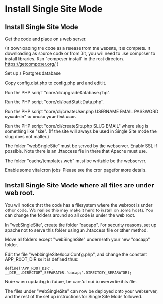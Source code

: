 # Install Single Site Mode

## Install Single Site Mode

Get the code and place on a web server.

(If downloading the code as a release from the website, it is complete. If downloading as source code or from Git, you will need to use composer to install libraries. Run "composer install" in the root directory. https://getcomposer.org/ )

Set up a Postgres database.

Copy config.dist.php to config.php and and edit it.

Run the PHP script "core/cli/upgradeDatabase.php".

Run the PHP script "core/cli/loadStaticData.php".

Run the PHP script "core/cli/createUser.php USERNAME EMAIL PASSWORD sysadmin" 
to create your first user.

Run the PHP script "core/cli/createSite.php SLUG EMAIL" where slug is something 
like "site". (If the site will always be used in Single Site mode the slug does not matter.)

The folder "webSingleSite" must be served by the webserver. Enable SSL if possible. 
Note there is an .htaccess file in there that Apache must use.

The folder "cache/templates.web" must be writable be the webserver.

Enable some vital cron jobs. Please see the cron pagefor more details.

## Install Single Site Mode where all files are under web root.

You will notice that the code has a filesystem where the webroot is under other code. 
We realise this may make it hard to install on some hosts. You can change the folders 
around so all code is under the web root.

In "webSingleSite", create the folder "oacapp". For security reasons, set up apache not to serve 
this folder using an .htaccess file or other method. 

Move all folders except "webSingleSite" underneath your new "oacapp" folder.

Edit the file "webSingleSite/localConfig.php", and change the constant APP_ROOT_DIR 
so it is defined thus:

    define('APP_ROOT_DIR', __DIR__.DIRECTORY_SEPARATOR.'oacapp'.DIRECTORY_SEPARATOR);

Note when updating in future, be careful not to overwrite this file.
	
The files under "webSingleSite" can now be deployed onto your webserver, and 
the rest of the set up instructions for Single Site Mode followed.
